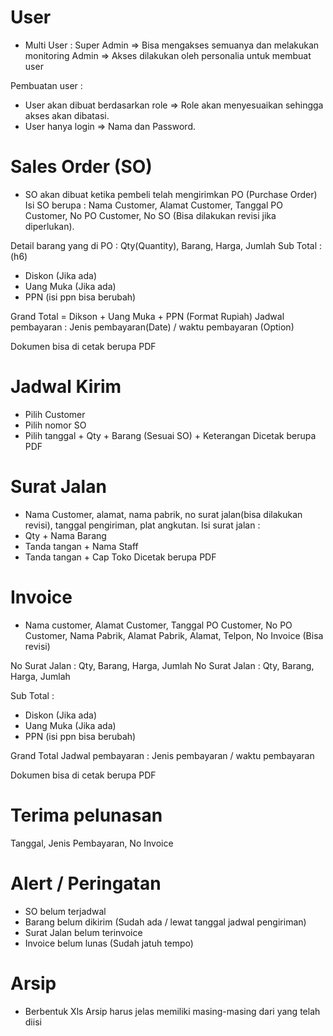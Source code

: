 # User
- Multi User :
Super Admin => Bisa mengakses semuanya dan melakukan monitoring
Admin => Akses dilakukan oleh personalia untuk membuat user

Pembuatan user : 
- User akan dibuat berdasarkan role => Role akan menyesuaikan sehingga akses akan dibatasi.
- User hanya login => Nama dan Password.

# Sales Order (SO)
- SO akan dibuat ketika pembeli telah mengirimkan PO (Purchase Order)
Isi SO berupa : 
Nama Customer, Alamat Customer, Tanggal PO Customer, No PO Customer, No SO (Bisa dilakukan revisi jika diperlukan).

Detail barang yang di PO :
Qty(Quantity), Barang, Harga, Jumlah
Sub Total : (h6)
- Diskon (Jika ada)
- Uang Muka (Jika ada)
- PPN (isi ppn bisa berubah)

Grand Total = Dikson + Uang Muka + PPN (Format Rupiah)
Jadwal pembayaran : Jenis pembayaran(Date) / waktu pembayaran (Option)
<!-- Cash, Debit/Kredit, Transfer/30 Hari setelah barang diterima -->
Dokumen bisa di cetak berupa PDF

# Jadwal Kirim
- Pilih Customer 
- Pilih nomor SO
- Pilih tanggal + Qty + Barang (Sesuai SO) + Keterangan
Dicetak berupa PDF

# Surat Jalan
- Nama Customer, alamat, nama pabrik, no surat jalan(bisa dilakukan revisi), tanggal pengiriman, plat angkutan.
Isi surat jalan :
- Qty + Nama Barang
- Tanda tangan + Nama Staff
- Tanda tangan + Cap Toko
Dicetak berupa PDF

# Invoice 
- Nama customer, Alamat Customer, Tanggal PO Customer, No PO Customer, Nama Pabrik, Alamat Pabrik, Alamat, Telpon, No Invoice (Bisa revisi)

No Surat Jalan :
Qty, Barang, Harga, Jumlah
No Surat Jalan :
Qty, Barang, Harga, Jumlah

Sub Total :
- Diskon (Jika ada)
- Uang Muka (Jika ada)
- PPN (isi ppn bisa berubah)

Grand Total 
Jadwal pembayaran : Jenis pembayaran / waktu pembayaran 
<!-- Cash, Debit/Kredit, Transfer/30 Hari setelah barang diterima -->
Dokumen bisa di cetak berupa PDF

# Terima pelunasan 
Tanggal, Jenis Pembayaran, No Invoice

# Alert / Peringatan
- SO belum terjadwal
- Barang belum dikirim (Sudah ada / lewat tanggal jadwal pengiriman)
- Surat Jalan belum terinvoice
- Invoice belum lunas (Sudah jatuh tempo)

# Arsip
- Berbentuk Xls
Arsip harus jelas memiliki masing-masing dari yang telah diisi